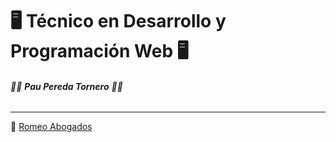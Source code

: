 # :desktop_computer: Técnico en Desarrollo y Programación Web :desktop_computer:
######  :technologist: **Pau Pereda Tornero** :technologist:
<hr>


:file_folder: [Romeo Abogados](https://github.com/elxpacoalfa/Oter-Informatica/tree/main/RomeoAbogados) 
